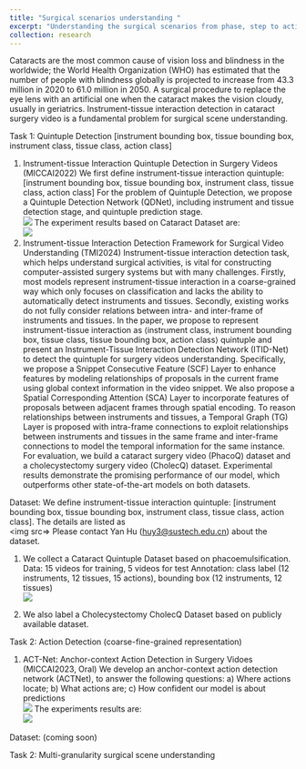 ```yaml
---
title: "Surgical scenarios understanding "
excerpt: "Understanding the surgical scenarios from phase, step to action <br/><img src='/yanhu/images/surgeryunderstanding.jpg'>"
collection: research
---
```

Cataracts are the most common cause of vision loss and blindness in the worldwide; the World Health Organization (WHO) has estimated that the number of people with blindness globally is projected to increase from 43.3 million in 2020 to 61.0 million in 2050.
A surgical procedure to replace the eye lens with an artificial one when the cataract makes the vision cloudy, usually in geriatrics. 
Instrument-tissue interaction detection in cataract surgery video is a fundamental problem for surgical scene understanding.

Task 1: Quintuple Detection [instrument bounding box, tissue bounding box, instrument class, tissue class, action class]
1. Instrument-tissue Interaction Quintuple Detection in Surgery Videos (MICCAI2022)
   We first define instrument-tissue interaction quintuple: [instrument bounding box, tissue bounding box, instrument class, tissue class, action class]
   For the problem of Quintuple Detection, we propose a Quintuple Detection Network (QDNet), including instrument and tissue detection stage, and quintuple prediction stage.
   <br/><img src='/yanhu/images/QDNet.png'>
   The experiment results based on Cataract Dataset are: <br/><img src='/yanhu/images/QDNetexperiment.jpg'>
2. Instrument-tissue Interaction Detection Framework for Surgical Video Understanding (TMI2024)
   Instrument-tissue interaction detection task, which helps understand surgical activities, is vital for constructing computer-assisted surgery systems but with many challenges. Firstly, most models represent
instrument-tissue interaction in a coarse-grained way which only focuses on classification and lacks the ability to automatically detect instruments and tissues. Secondly, existing works do not fully consider relations between intra- and inter-frame of instruments and tissues. In the paper, we propose to represent instrument-tissue interaction as ⟨instrument class, instrument bounding box, tissue class, tissue bounding box, action class⟩ quintuple and present an Instrument-Tissue Interaction Detection Network (ITID-Net) to detect the quintuple for surgery videos understanding. Specifically, we propose a Snippet Consecutive Feature (SCF) Layer to enhance features by modeling relationships of proposals in the current frame using global context information in the video snippet. We also propose a Spatial Corresponding Attention (SCA) Layer to incorporate features of proposals between adjacent frames through spatial encoding. To reason relationships between instruments and tissues, a Temporal Graph (TG) Layer is proposed with intra-frame connections to exploit relationships between instruments and tissues in the same frame and inter-frame connections to model the temporal information for the same instance. For evaluation, we build a cataract surgery video (PhacoQ) dataset and a cholecystectomy surgery video (CholecQ) dataset. Experimental results demonstrate the promising performance of our model, which outperforms other state-of-the-art models on both datasets.


Dataset:
We define instrument-tissue interaction quintuple: [instrument bounding box, tissue bounding box, instrument class, tissue class, action class]. The details are listed as <br/> <img src=> Please contact Yan Hu (huy3@sustech.edu.cn) about the dataset.
1. We collect a Cataract Quintuple Dataset based on phacoemulsification.
   Data: 15 videos for training, 5 videos for test
   Annotation: class label (12 instruments, 12 tissues, 15 actions), bounding box (12 instruments, 12 tissues) <br/><img src='/yanhu/images/quintupledata.png'>
   

2. We also label a Cholecystectomy CholecQ Dataset based on publicly available dataset.

Task 2: Action Detection (coarse-fine-grained representation)
1. ACT-Net: Anchor-context Action Detection in Surgery Vidoes (MICCAI2023, Oral)
   We develop an anchor-context action detection network (ACTNet), to answer the following questions:
   a) Where actions locate; b) What actions are; c) How confident our model is about predictions <br/><img src='/yanhu/images/ACTNet.png'>
   The experiments results are: <br/><img src='/yanhu/images/ACTNetexperiment.png'>

Dataset: (coming soon)

Task 2: Multi-granularity surgical scene understanding 

   


